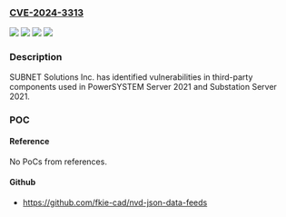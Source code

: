 ### [CVE-2024-3313](https://cve.mitre.org/cgi-bin/cvename.cgi?name=CVE-2024-3313)
![](https://img.shields.io/static/v1?label=Product&message=PowerSYSTEM%20Server&color=blue)
![](https://img.shields.io/static/v1?label=Product&message=Substation%20Server%202021&color=blue)
![](https://img.shields.io/static/v1?label=Version&message=0%3C%204.07.00%20&color=brighgreen)
![](https://img.shields.io/static/v1?label=Vulnerability&message=CWE-1357&color=brighgreen)

### Description

SUBNET Solutions Inc. has identified vulnerabilities in third-party components used in PowerSYSTEM Server 2021 and Substation Server 2021.

### POC

#### Reference
No PoCs from references.

#### Github
- https://github.com/fkie-cad/nvd-json-data-feeds

